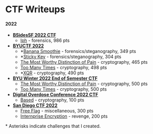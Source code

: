 # CTF Writeups

#### 2022
- [**BSidesSF 2022 CTF**](./bsidessf-22/)
	- [lph](./bsidessf-22/lph/) - forensics, 986 pts
- [**BYUCTF 2022**](./byuctf-22/)
	- \*[Banana Smoothie](./byuctf-22/banana-smoothie/) - forensics/steganography, 349 pts
	- \*[Sticky Key](./byuctf-22/sticky-key/) - forensics/steganography, 304 pts
	- [The Most Worthy Distinction of Pain](./byuctf-22/themostworthydistinctionofpain/) - cryptography, 465 pts
	- [Too Many Times](./byuctf-22/toomanytimes/) - cryptography, 498 pts
	- \*[XQR](./xqr) - cryptography, 490 pts
- [**BYU Winter 2022 End of Semester CTF**](./byuctf-w22/)
	- [The Most Worthy Distinction of Pain](./byuctf-w22/themostworthydistinctionofpain/) - cryptography, 500 pts
	- [Too Many Times](./byuctf-w22/toomanytimes/) - cryptography, 500 pts
- [**Digital Overdose Conference 2022 CTF**](./doctf-22)
	- [Based](./doctf-22/based/) - cryptography, 100 pts
- [**San Diego CTF 2022**](./sdctf-22/)
	- [Free Flag](./sdctf-22/free-flag/) - miscellaneous, 300 pts
	- [Internprise Encryption](./sdctf-22/internprise-encryption/) - revenge, 200 pts

\* Asterisks indicate challenges that I created.
